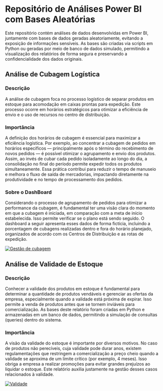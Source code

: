# Repositório de Análises Power BI com Bases Aleatórias
Este repositório contém análises de dados desenvolvidas em Power BI, juntamente com bases de dados geradas aleatoriamente, evitando a exposição de informações sensíveis. As bases são criadas via scripts em Python ou geradas por meio de banco de dados simulado, permitindo a visualização dos relatórios de forma segura e preservando a confidencialidade dos dados originais.

## Análise de Cubagem Logística
### Descrição
A análise de cubagem foca no processo logístico de separar produtos em estoque para acomodação em caixas prontas para expedição. Este processo ocorre em horários estratégicos para otimizar a eficiência de envio e o uso de recursos no centro de distribuição.

### Importância
A definição dos horários de cubagem é essencial para maximizar a eficiência logística. Por exemplo, ao concentrar a cubagem de pedidos em horários específicos — principalmente após o término do recebimento de novos pedidos — é possível otimizar o agrupamento e envio dos produtos. Assim, ao invés de cubar cada pedido isoladamente ao longo do dia, a consolidação no final do período permite expedir todos os produtos simultaneamente. Essa prática contribui para reduzir o tempo de manuseio e melhora o fluxo de saída de mercadorias, impactando diretamente na produtividade e no tempo de processamento dos pedidos.

### Sobre o DashBoard
Considerando o processo de agrupamento de pedidos para otimizar a performance da cubagem, é fundamental ter uma visão clara do momento em que a cubagem é iniciada, em comparação com a meta de início estabelecida. Isso permite verificar se o plano está sendo seguido. O dashboard a seguir apresenta esses dados de forma fictícia, incluindo a porcentagem de cubagens realizadas dentro e fora do horário planejado, organizados de acordo com os Centros de Distribuição e as rotas de expedição.

[![Gestão de cubagem](https://github.com/user-attachments/assets/8209745a-9fe4-46d5-9957-ea60f3768ea7)](https://app.powerbi.com/view?r=eyJrIjoiYzdmZjMyYTktYTU0YS00YjgzLWE2ODgtOWUzZGJmOWE3ZDc2IiwidCI6ImQ2ZTVmZTFhLTQ5YWYtNDNjNS1iMzAyLTE5MTJjODY1NzgzYyJ9)

## Análise de Validade de Estoque
### Descrição
Conhecer a validade dos produtos em estoque é fundamental para determinar a quantidade de produtos vendáveis e gerenciar as ofertas da empresa, especialmente quando a validade está próxima de expirar. Isso permite a venda de produtos antes que se tornem inviáveis para comercialização. As bases deste relatório foram criadas em Python e armazenadas em um banco de dados, permitindo a simulação de consultas (queries) dentro do sistema.

### Importância
A visão da validade do estoque é importante por diversos motivos. No caso de produtos não perecíveis, cuja validade pode durar anos, existem regulamentações que restringem a comercialização a preço cheio quando a validade se aproxima de um limite crítico (por exemplo, 4 meses). Isso obriga a empresa a realizar promoções para evitar grandes prejuízos ao liquidar o estoque. Este relatório auxilia justamente na gestão desses casos relacionados à validade.

[![Validade](https://github.com/user-attachments/assets/e78e2e04-5ed4-4fc2-9466-4a47ede80666)](https://app.powerbi.com/view?r=eyJrIjoiY2ZmNTNlNzAtOTNhMS00YWFkLTk3NTMtZWZmZmUxOWY0N2QyIiwidCI6ImQ2ZTVmZTFhLTQ5YWYtNDNjNS1iMzAyLTE5MTJjODY1NzgzYyJ9)

